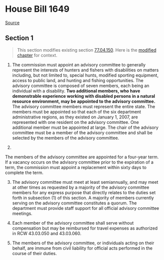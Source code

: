# House Bill 1649

[Source](http://lawfilesext.leg.wa.gov/biennium/2021-22/Pdf/Bills/House%20Bills/1649.pdf)
## Section 1
> This section modifies existing section [77.04.150](/rcw/77_fish_and_wildlife/77.004_department_of_fish_and_wildlife.md). Here is the [modified chapter](rcw/77_fish_and_wildlife/77.004_department_of_fish_and_wildlife.md) for context.

1. The commission must appoint an advisory committee to generally represent the interests of hunters and fishers with disabilities on matters including, but not limited to, special hunts, modified sporting equipment, access to public land, and hunting and fishing opportunities. The advisory committee is composed of seven members, each being an individual with a disability. **Two additional members, who have demonstrable experience working with disabled persons in a natural resource environment, may be appointed to the advisory committee.** The advisory committee members must represent the entire state. The members must be appointed so that each of the six department administrative regions, as they existed on January 1, 2007, are represented with one resident on the advisory committee. One additional member must be appointed at large. The chair of the advisory committee must be a member of the advisory committee and shall be selected by the members of the advisory committee.

2.

The members of the advisory committee are appointed for a four-year term. If a vacancy occurs on the advisory committee prior to the expiration of a term, the commission must appoint a replacement within sixty days to complete the term.

3. The advisory committee must meet at least semiannually, and may meet at other times as requested by a majority of the advisory committee members for any express purpose that directly relates to the duties set forth in subsection (1) of this section. A majority of members currently serving on the advisory committee constitutes a quorum. The department must provide staff support for all official advisory committee meetings.

4. Each member of the advisory committee shall serve without compensation but may be reimbursed for travel expenses as authorized in RCW 43.03.050 and 43.03.060.

5. The members of the advisory committee, or individuals acting on their behalf, are immune from civil liability for official acts performed in the course of their duties.

